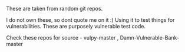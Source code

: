 These are taken from random git repos. 

I do not own these, so dont quote me on it :) 
Using it to test things for vulnerabilities. These are purposely vulnerable test code. 

Check these repos for source - vulpy-master , Damn-Vulnerable-Bank-master
